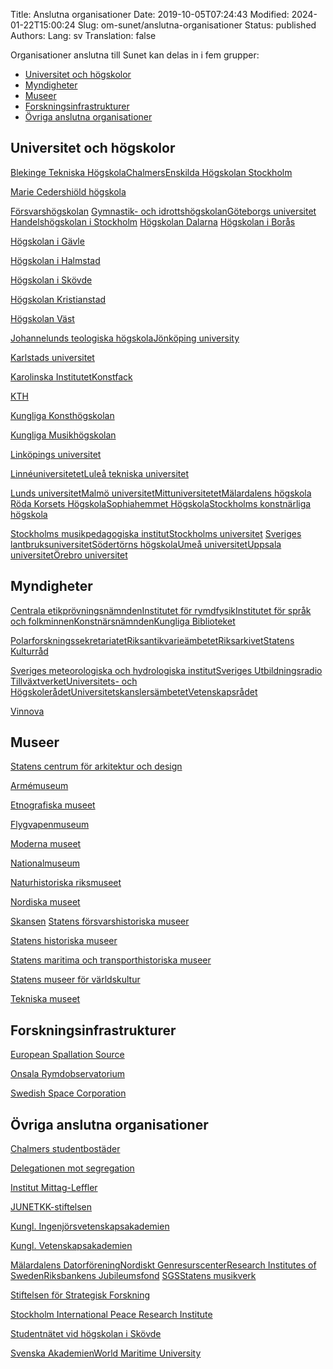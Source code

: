 Title: Anslutna organisationer
Date: 2019-10-05T07:24:43
Modified: 2024-01-22T15:00:24
Slug: om-sunet/anslutna-organisationer
Status: published
Authors: 
Lang: sv
Translation: false

Organisationer anslutna till Sunet kan delas in i fem grupper:


* [Universitet och högskolor](#universitet-och-hogskolor)
* [Myndigheter](#myndigheter)
* [Museer](#museer)
* [Forskningsinfrastrukturer](#forskningsinfrastrukturer)
* [Övriga anslutna organisationer](#ovriga-anslutna-organisationer)


Universitet och högskolor
-------------------------


[Blekinge Tekniska Högskola](http://www.bth.se/)[Chalmers](http://www.chalmers.se/)[Enskilda Högskolan Stockholm](http://www.ehs.se)  

[Marie Cedershiöld högskola](https://www.mchs.se/)  

[Försvarshögskolan](http://www.fhs.se/) [Gymnastik- och idrottshögskolan](http://www.gih.se/)[Göteborgs universitet](http://www.gu.se/) [Handelshögskolan i Stockholm](http://www.hhs.se/sv/) [Högskolan Dalarna](http://www.du.se/) [Högskolan i Borås](http://www.hb.se/)  

[Högskolan i Gävle](http://www.hig.se/)  

[Högskolan i Halmstad](http://www.hh.se/)   

[Högskolan i Skövde](http://www.his.se/)  

[Högskolan Kristianstad](http://www.hkr.se/)   

[Högskolan Väst](http://www.hv.se/)   

[Johannelunds teologiska högskola](http://www.johannelund.nu/)[Jönköping university](http://www.ju.se)  

[Karlstads universitet](http://www.kau.se/)  

[Karolinska Institutet](http://www.ki.se/)[Konstfack](https://www.konstfack.se/)  

[KTH](https://www.kth.se/)  

[Kungliga Konsthögskolan](http://www.kkh.se/)  

[Kungliga Musikhögskolan](http://www.kmh.se/)  

[Linköpings universitet](http://www.liu.se/)  

[Linnéuniversitetet](http://lnu.se/)[Luleå tekniska universitet](http://www.ltu.se/)  

[Lunds universitet](http://www.lu.se/)[Malmö universitet](http://www.mau.se/)[Mittuniversitetet](http://www.miun.se/)[Mälardalens högskola](http://www.mdh.se/) [Röda Korsets Högskola](http://www.rkh.se/)[Sophiahemmet Högskola](http://www.sophiahemmethogskola.se/)[Stockholms konstnärliga högskola](http://www.uniarts.se/)  

[Stockholms musikpedagogiska institut](http://www.smi.se/)[Stockholms universitet](http://www.su.se/) [Sveriges lantbruksuniversitet](http://www.slu.se/)[Södertörns högskola](http://www.sh.se/)[Umeå universitet](http://www.umu.se/)[Uppsala universitet](http://www.uu.se/)[Örebro universitet](https://www.oru.se/)


Myndigheter
-----------


[Centrala etikprövningsnämnden](http://www.epn.se/centrala-etikproevningsnaemnden/om-naemnden)[Institutet för rymdfysik](http://www.irf.se/)[Institutet för språk och folkminnen](http://www.sofi.se/)[Konstnärsnämnden](http://www.konstnarsnamnden.se)[Kungliga Biblioteket](http://www.kb.se/)  

[Polarforskningssekretariatet](http://polar.se)[Riksantikvarieämbetet](http://www.raa.se/)[Riksarkivet](http://riksarkivet.se/)[Statens Kulturråd](http://www.kur.se)  

[Sveriges meteorologiska och hydrologiska institut](http://www.smhi.se)[Sveriges Utbildningsradio](http://www.ur.se/) [Tillväxtverket](http://www.tillvaxtverket.se/)[Universitets- och Högskolerådet](http://www.uhr.se/)[Universitetskanslersämbetet](http://www.uka.se/)[Vetenskapsrådet](http://www.vr.se)  

[Vinnova](https://www.vinnova.se/)


Museer
------


[Statens centrum för arkitektur och design](http://www.arkdes.se)  

[Armémuseum](http://www.sfhm.se/verksamhet/armemuseum/)   

[Etnografiska museet](http://www.varldskulturmuseerna.se/etnografiskamuseet/)  

[Flygvapenmuseum](http://www.sfhm.se/verksamhet/flygvapenmuseum/)  

[Moderna museet](http://www.modernamuseet.se/)  

[Nationalmuseum](http://www.nationalmuseum.se/)  

[Naturhistoriska riksmuseet](http://www.nrm.se/)   

[Nordiska museet](http://www.nordiskamuseet.se/)  

[Skansen](http://www.skansen.se/sv) [Statens försvarshistoriska museer](http://www.sfhm.se/)  

[Statens historiska museer](http://www.shm.se/)  

[Statens maritima och transporthistoriska museer](https://www.smtm.se/)  

[Statens museer för världskultur](http://www.smvk.se/)  

[Tekniska museet](http://www.tekniskamuseet.se/)


Forskningsinfrastrukturer
-------------------------


[European Spallation Source](https://europeanspallationsource.se/)  

[Onsala Rymdobservatorium](http://www.chalmers.se/sv/forskningsinfrastruktur/oso/)  

[Swedish Space Corporation](http://www.sscspace.com/)


Övriga anslutna organisationer
------------------------------


[Chalmers studentbostäder](http://www.chalmersstudentbostader.se/ "Chalmers studenthem (länk till annan webbplats)")  

[Delegationen mot segregation](http://www.delmos.se)  

[Institut Mittag-Leffler](http://www.mittag-leffler.se/)  

[JUNET](https://www.junet.se/student/ "JUNET")[KK-stiftelsen](http://www.kks.se/)  

[Kungl. Ingenjörsvetenskapsakademien](http://www.iva.se/)  

[Kungl. Vetenskapsakademien](http://www.kva.se)   

 [Mälardalens Datorförening](http://www.mdfnet.se/ "Mälardalens datorförening (länk till annan webbplats)")[Nordiskt Genresurscenter](http://www.nordgen.org)[Research Institutes of Sweden](https://www.ri.se/)[Riksbankens Jubileumsfond](http://www.rj.se)  [SGS](https://sgs.se/ "SGS/GSIX (länk till annan webbplats)")[Statens musikverk](http://musikverket.se)  

[Stiftelsen för Strategisk Forskning](http://www.stratresearch.se/)  

[Stockholm International Peace Research Institute](http://www.sipri.org/)  

[Studentnätet vid högskolan i Skövde](http://www.studentnatet.se/ "Studentnätet Skövde högskola (länk till annan webbplats)")  

[Svenska Akademien](http://www.svenskaakademien.se)[World Maritime University](http://www.wmu.se/)


